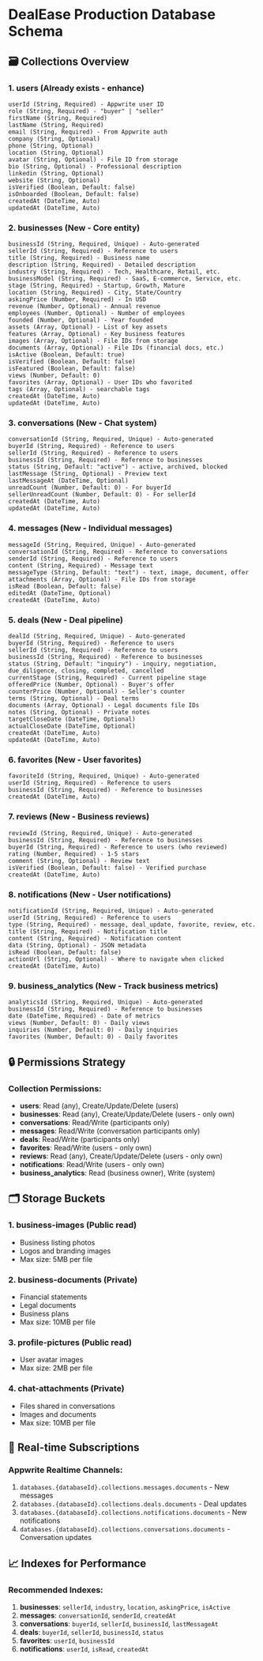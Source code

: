 # DealEase Production Database Schema

## 🗃️ Collections Overview

### 1. **users** (Already exists - enhance)

```
userId (String, Required) - Appwrite user ID
role (String, Required) - "buyer" | "seller"
firstName (String, Required)
lastName (String, Required)
email (String, Required) - From Appwrite auth
company (String, Optional)
phone (String, Optional)
location (String, Optional)
avatar (String, Optional) - File ID from storage
bio (String, Optional) - Professional description
linkedin (String, Optional)
website (String, Optional)
isVerified (Boolean, Default: false)
isOnboarded (Boolean, Default: false)
createdAt (DateTime, Auto)
updatedAt (DateTime, Auto)
```

### 2. **businesses** (New - Core entity)

```
businessId (String, Required, Unique) - Auto-generated
sellerId (String, Required) - Reference to users
title (String, Required) - Business name
description (String, Required) - Detailed description
industry (String, Required) - Tech, Healthcare, Retail, etc.
businessModel (String, Required) - SaaS, E-commerce, Service, etc.
stage (String, Required) - Startup, Growth, Mature
location (String, Required) - City, State/Country
askingPrice (Number, Required) - In USD
revenue (Number, Optional) - Annual revenue
employees (Number, Optional) - Number of employees
founded (Number, Optional) - Year founded
assets (Array, Optional) - List of key assets
features (Array, Optional) - Key business features
images (Array, Optional) - File IDs from storage
documents (Array, Optional) - File IDs (financial docs, etc.)
isActive (Boolean, Default: true)
isVerified (Boolean, Default: false)
isFeatured (Boolean, Default: false)
views (Number, Default: 0)
favorites (Array, Optional) - User IDs who favorited
tags (Array, Optional) - searchable tags
createdAt (DateTime, Auto)
updatedAt (DateTime, Auto)
```

### 3. **conversations** (New - Chat system)

```
conversationId (String, Required, Unique) - Auto-generated
buyerId (String, Required) - Reference to users
sellerId (String, Required) - Reference to users
businessId (String, Required) - Reference to businesses
status (String, Default: "active") - active, archived, blocked
lastMessage (String, Optional) - Preview text
lastMessageAt (DateTime, Optional)
unreadCount (Number, Default: 0) - For buyerId
sellerUnreadCount (Number, Default: 0) - For sellerId
createdAt (DateTime, Auto)
updatedAt (DateTime, Auto)
```

### 4. **messages** (New - Individual messages)

```
messageId (String, Required, Unique) - Auto-generated
conversationId (String, Required) - Reference to conversations
senderId (String, Required) - Reference to users
content (String, Required) - Message text
messageType (String, Default: "text") - text, image, document, offer
attachments (Array, Optional) - File IDs from storage
isRead (Boolean, Default: false)
editedAt (DateTime, Optional)
createdAt (DateTime, Auto)
```

### 5. **deals** (New - Deal pipeline)

```
dealId (String, Required, Unique) - Auto-generated
buyerId (String, Required) - Reference to users
sellerId (String, Required) - Reference to users
businessId (String, Required) - Reference to businesses
status (String, Default: "inquiry") - inquiry, negotiation, due_diligence, closing, completed, cancelled
currentStage (String, Required) - Current pipeline stage
offeredPrice (Number, Optional) - Buyer's offer
counterPrice (Number, Optional) - Seller's counter
terms (String, Optional) - Deal terms
documents (Array, Optional) - Legal documents file IDs
notes (String, Optional) - Private notes
targetCloseDate (DateTime, Optional)
actualCloseDate (DateTime, Optional)
createdAt (DateTime, Auto)
updatedAt (DateTime, Auto)
```

### 6. **favorites** (New - User favorites)

```
favoriteId (String, Required, Unique) - Auto-generated
userId (String, Required) - Reference to users
businessId (String, Required) - Reference to businesses
createdAt (DateTime, Auto)
```

### 7. **reviews** (New - Business reviews)

```
reviewId (String, Required, Unique) - Auto-generated
businessId (String, Required) - Reference to businesses
buyerId (String, Required) - Reference to users (who reviewed)
rating (Number, Required) - 1-5 stars
comment (String, Optional) - Review text
isVerified (Boolean, Default: false) - Verified purchase
createdAt (DateTime, Auto)
```

### 8. **notifications** (New - User notifications)

```
notificationId (String, Required, Unique) - Auto-generated
userId (String, Required) - Reference to users
type (String, Required) - message, deal_update, favorite, review, etc.
title (String, Required) - Notification title
content (String, Required) - Notification content
data (String, Optional) - JSON metadata
isRead (Boolean, Default: false)
actionUrl (String, Optional) - Where to navigate when clicked
createdAt (DateTime, Auto)
```

### 9. **business_analytics** (New - Track business metrics)

```
analyticsId (String, Required, Unique) - Auto-generated
businessId (String, Required) - Reference to businesses
date (DateTime, Required) - Date of metrics
views (Number, Default: 0) - Daily views
inquiries (Number, Default: 0) - Daily inquiries
favorites (Number, Default: 0) - Daily favorites
```

## 🔒 Permissions Strategy

### Collection Permissions:

- **users**: Read (any), Create/Update/Delete (users)
- **businesses**: Read (any), Create/Update/Delete (users - only own)
- **conversations**: Read/Write (participants only)
- **messages**: Read/Write (conversation participants only)
- **deals**: Read/Write (participants only)
- **favorites**: Read/Write (users - only own)
- **reviews**: Read (any), Create/Update/Delete (users - only own)
- **notifications**: Read/Write (users - only own)
- **business_analytics**: Read (business owner), Write (system)

## 🗂️ Storage Buckets

### 1. **business-images** (Public read)

- Business listing photos
- Logos and branding images
- Max size: 5MB per file

### 2. **business-documents** (Private)

- Financial statements
- Legal documents
- Business plans
- Max size: 10MB per file

### 3. **profile-pictures** (Public read)

- User avatar images
- Max size: 2MB per file

### 4. **chat-attachments** (Private)

- Files shared in conversations
- Images and documents
- Max size: 10MB per file

## 🔄 Real-time Subscriptions

### Appwrite Realtime Channels:

1. `databases.{databaseId}.collections.messages.documents` - New messages
2. `databases.{databaseId}.collections.deals.documents` - Deal updates
3. `databases.{databaseId}.collections.notifications.documents` - New notifications
4. `databases.{databaseId}.collections.conversations.documents` - Conversation updates

## 📈 Indexes for Performance

### Recommended Indexes:

1. **businesses**: `sellerId`, `industry`, `location`, `askingPrice`, `isActive`
2. **messages**: `conversationId`, `senderId`, `createdAt`
3. **conversations**: `buyerId`, `sellerId`, `businessId`, `lastMessageAt`
4. **deals**: `buyerId`, `sellerId`, `businessId`, `status`
5. **favorites**: `userId`, `businessId`
6. **notifications**: `userId`, `isRead`, `createdAt`

